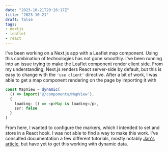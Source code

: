 ```yaml
---
date: "2023-10-21T20:26:17Z"
title: "2023-10-21"
draft: false
tags:
- nextjs
- leaflet
- react
---
```


I've been working on a Next.js app with a Leaflet map component.
Using this combination of technologies has not gone smoothly.
I've been running into an issue trying to make the Leaflet component render client side.
From my understanding, Next.js renders React server-side by default, but this is easy to change with the `'use client'` directive.
After a bit of work, I was able to get a map component rendering on the page by importing it with

```typescript
const MapView = dynamic(
  () => import('@/components/MapView'),
  {
    loading: () => <p>Map is loading</p>,
    ssr: false
  }
)
```

From here, I wanted to configure the markers, which I intended to set and store in a React hook.
I was not able to find a way to make this work.
I've consulted documentation a few different tutorials, mostly notably [Jan's article](https://jan-mueller.at/blog/react-leaflet/#nextjs), but have yet to get this working with dynamic data.
